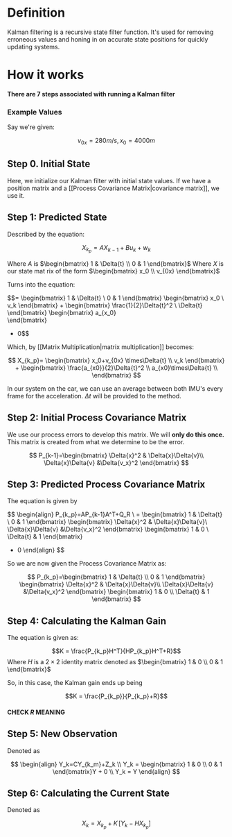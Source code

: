# Definition

Kalman filtering is a recursive state filter function. It's used for removing erroneous values and honing in on accurate state positions for quickly updating systems.

# How it works

**There are 7 steps associated with running a Kalman filter**

### Example Values

Say we're given:

$$
v_{0x} = 280m/s, x_0=4000m
$$

## Step 0. Initial State

Here, we initialize our Kalman filter with initial state values. If we have a position matrix and a [[Process Covariance Matrix|covariance matrix]], we use it.

## Step 1: Predicted State

Described by the equation:

$$X_{k_p} = AX_{k-1}+Bu_k+w_k$$

Where $A$ is $\begin{bmatrix} 1 & \Delta{t} \\ 0 & 1 \end{bmatrix}$
Where $X$ is our state mat
rix of the form $\begin{bmatrix} x_0 \\ v_{0x} \end{bmatrix}$

Turns into the equation:

$$=
\begin{bmatrix}
1 & \Delta{t} \\
0 & 1
\end{bmatrix}
\begin{bmatrix}
x_0 \\
v_k
\end{bmatrix}
+
\begin{bmatrix}
\frac{1}{2}\Delta{t}^2 \\
\Delta{t}
\end{bmatrix}
\begin{bmatrix}
a_{x_0}  
\end{bmatrix}
+ 0$$

Which, by [[Matrix Multiplication|matrix multiplication]] becomes:

$$
X_{k_p}=
\begin{bmatrix}
x_0+v_{0x} \times\Delta{t} \\
v_k
\end{bmatrix}
+
\begin{bmatrix}
\frac{a_{x0}}{2}\Delta{t}^2 \\
a_{x0}\times\Delta{t}
\\
\end{bmatrix}
$$


In our system on the car, we can use an average between both IMU's every frame for the acceleration. $\Delta{t}$ will be provided to the method.

## Step 2: Initial Process Covariance Matrix

We use our process errors to develop this matrix. We will **only do this once.** This matrix is created from what we determine to be the error.

$$
P_{k-1}=\begin{bmatrix}
\Delta{x}^2 & \Delta{x}\Delta{v}\\
\Delta{x}\Delta{v}  &\Delta{v_x}^2
\end{bmatrix}
$$

## Step 3: Predicted Process Covariance Matrix

The equation is given by

$$
\begin{align}
P_{k_p}=AP_{k-1}A^T+Q_R \\
= \begin{bmatrix} 1 & \Delta{t} \\ 0 & 1 \end{bmatrix} \begin{bmatrix}
\Delta{x}^2 & \Delta{x}\Delta{v}\\
\Delta{x}\Delta{v}  &\Delta{v_x}^2
\end{bmatrix} \begin{bmatrix} 1 & 0 \\ \Delta{t} & 1 \end{bmatrix}
+ 0
\end{align}
$$

So we are now given the Process Covariance Matrix as:

$$
P_{k_p}=\begin{bmatrix} 1 & \Delta{t} \\ 0 & 1 \end{bmatrix} \begin{bmatrix}
\Delta{x}^2 & \Delta{x}\Delta{v}\\
\Delta{x}\Delta{v}  &\Delta{v_x}^2
\end{bmatrix} \begin{bmatrix} 1 & 0 \\ \Delta{t} & 1 \end{bmatrix}
$$

## Step 4: Calculating the Kalman Gain

The equation is given as:

$$K = \frac{P_{k_p}H^T}{HP_{k_p}H^T+R}$$
Where $H$ is a $2\times2$ identity matrix denoted as $\begin{bmatrix} 1 & 0 \\ 0 & 1 \end{bmatrix}$

So, in this case, the Kalman gain ends up being

$$K = \frac{P_{k_p}}{P_{k_p}+R}$$

#### CHECK $R$ MEANING

## Step 5: New Observation

Denoted as

$$
\begin{align}
Y_k=CY_{k_m}+Z_k \\
Y_k = \begin{bmatrix} 1 & 0 \\ 0 & 1 \end{bmatrix}Y + 0 \\
Y_k = Y
\end{align}
$$

## Step 6: Calculating the Current State

Denoted as

$$X_k=X_{k_p}+K\,[Y_k-HX_{k_p}]$$
